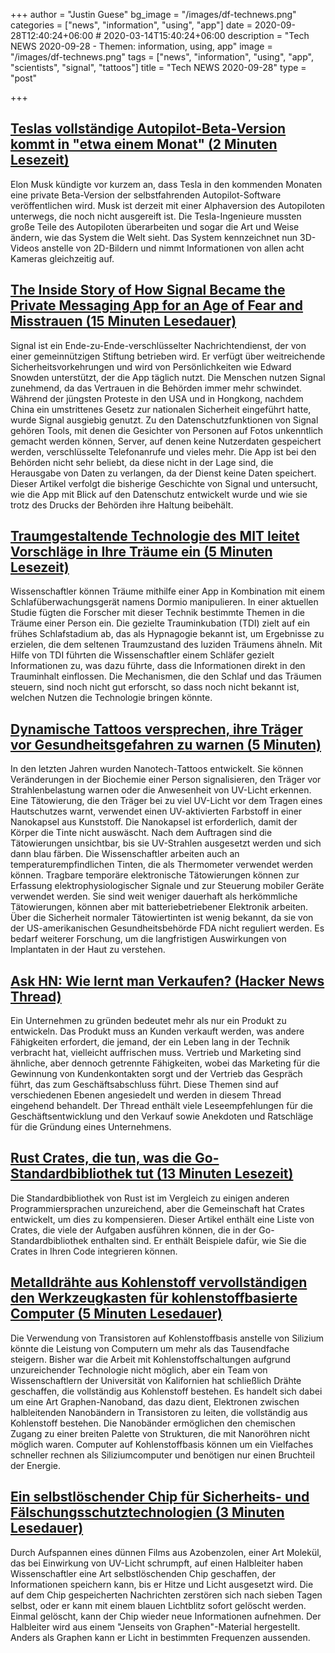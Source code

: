 +++
author = "Justin Guese"
bg_image = "/images/df-technews.png"
categories = ["news", "information", "using", "app"]
date = 2020-09-28T12:40:24+06:00 # 2020-03-14T15:40:24+06:00
description = "Tech NEWS 2020-09-28 - Themen: information, using, app"
image = "/images/df-technews.png"
tags = ["news", "information", "using", "app", "scientists", "signal", "tattoos"]
title = "Tech NEWS 2020-09-28"
type = "post"

+++

## [Teslas vollständige Autopilot-Beta-Version kommt in "etwa einem Monat" (2 Minuten Lesezeit)](https://www.cnet.com/roadshow/news/tesla-full-self-driving-autopilot-elon-musk//1/01000174d42f2031-aaf1f3db-4073-4309-a46a-a26cb4425382-000000/ysgD_QTGDyJNwPNhuv91sHrL7VA-U-mrxroVdTLa9vs=160)

 Elon Musk kündigte vor kurzem an, dass Tesla in den kommenden Monaten eine private Beta-Version der selbstfahrenden Autopilot-Software veröffentlichen wird. Musk ist derzeit mit einer Alphaversion des Autopiloten unterwegs, die noch nicht ausgereift ist. Die Tesla-Ingenieure mussten große Teile des Autopiloten überarbeiten und sogar die Art und Weise ändern, wie das System die Welt sieht. Das System kennzeichnet nun 3D-Videos anstelle von 2D-Bildern und nimmt Informationen von allen acht Kameras gleichzeitig auf.

## [The Inside Story of How Signal Became the Private Messaging App for an Age of Fear and Misstrauen (15 Minuten Lesedauer)](https://time.com/5893114/signal-app-privacy//1/01000174d42f2031-aaf1f3db-4073-4309-a46a-a26cb4425382-000000/_vFWWOr54TY9Pktm1dGEuwGq4x-fUlSQeTTXwIUQb-k=160)

 Signal ist ein Ende-zu-Ende-verschlüsselter Nachrichtendienst, der von einer gemeinnützigen Stiftung betrieben wird. Er verfügt über weitreichende Sicherheitsvorkehrungen und wird von Persönlichkeiten wie Edward Snowden unterstützt, der die App täglich nutzt. Die Menschen nutzen Signal zunehmend, da das Vertrauen in die Behörden immer mehr schwindet. Während der jüngsten Proteste in den USA und in Hongkong, nachdem China ein umstrittenes Gesetz zur nationalen Sicherheit eingeführt hatte, wurde Signal ausgiebig genutzt. Zu den Datenschutzfunktionen von Signal gehören Tools, mit denen die Gesichter von Personen auf Fotos unkenntlich gemacht werden können, Server, auf denen keine Nutzerdaten gespeichert werden, verschlüsselte Telefonanrufe und vieles mehr. Die App ist bei den Behörden nicht sehr beliebt, da diese nicht in der Lage sind, die Herausgabe von Daten zu verlangen, da der Dienst keine Daten speichert. Dieser Artikel verfolgt die bisherige Geschichte von Signal und untersucht, wie die App mit Blick auf den Datenschutz entwickelt wurde und wie sie trotz des Drucks der Behörden ihre Haltung beibehält.

## [Traumgestaltende Technologie des MIT leitet Vorschläge in Ihre Träume ein (5 Minuten Lesezeit)](https://www.livescience.com/dream-manipulation-machine.html/1/01000174d42f2031-aaf1f3db-4073-4309-a46a-a26cb4425382-000000/jirOaSjeMLJ45d2tgFZpfYXRhvmYYsUjl84tpYaGSoo=160)

 Wissenschaftler können Träume mithilfe einer App in Kombination mit einem Schlafüberwachungsgerät namens Dormio manipulieren. In einer aktuellen Studie fügten die Forscher mit dieser Technik bestimmte Themen in die Träume einer Person ein. Die gezielte Trauminkubation (TDI) zielt auf ein frühes Schlafstadium ab, das als Hypnagogie bekannt ist, um Ergebnisse zu erzielen, die dem seltenen Traumzustand des luziden Träumens ähneln. Mit Hilfe von TDI führten die Wissenschaftler einem Schläfer gezielt Informationen zu, was dazu führte, dass die Informationen direkt in den Trauminhalt einflossen. Die Mechanismen, die den Schlaf und das Träumen steuern, sind noch nicht gut erforscht, so dass noch nicht bekannt ist, welchen Nutzen die Technologie bringen könnte.

## [Dynamische Tattoos versprechen, ihre Träger vor Gesundheitsgefahren zu warnen (5 Minuten)](https://theconversation.com/dynamic-tattoos-promise-to-warn-wearers-of-health-threats-133040/1/01000174d42f2031-aaf1f3db-4073-4309-a46a-a26cb4425382-000000/ctLzO8iu7lKV5m3jfwQgTWX3J5Gznqm7fqbix5V8Rzw=160)

 In den letzten Jahren wurden Nanotech-Tattoos entwickelt. Sie können Veränderungen in der Biochemie einer Person signalisieren, den Träger vor Strahlenbelastung warnen oder die Anwesenheit von UV-Licht erkennen. Eine Tätowierung, die den Träger bei zu viel UV-Licht vor dem Tragen eines Hautschutzes warnt, verwendet einen UV-aktivierten Farbstoff in einer Nanokapsel aus Kunststoff. Die Nanokapsel ist erforderlich, damit der Körper die Tinte nicht auswäscht. Nach dem Auftragen sind die Tätowierungen unsichtbar, bis sie UV-Strahlen ausgesetzt werden und sich dann blau färben. Die Wissenschaftler arbeiten auch an temperaturempfindlichen Tinten, die als Thermometer verwendet werden können. Tragbare temporäre elektronische Tätowierungen können zur Erfassung elektrophysiologischer Signale und zur Steuerung mobiler Geräte verwendet werden. Sie sind weit weniger dauerhaft als herkömmliche Tätowierungen, können aber mit batteriebetriebener Elektronik arbeiten. Über die Sicherheit normaler Tätowiertinten ist wenig bekannt, da sie von der US-amerikanischen Gesundheitsbehörde FDA nicht reguliert werden. Es bedarf weiterer Forschung, um die langfristigen Auswirkungen von Implantaten in der Haut zu verstehen.

## [Ask HN: Wie lernt man Verkaufen? (Hacker News Thread)](https://news.ycombinator.com/item?id=24601579/1/01000174d42f2031-aaf1f3db-4073-4309-a46a-a26cb4425382-000000/8R2S5JChinMw5J1C5WCYQ_uJngC0gJIyRVnK71a5Blk=160)

 Ein Unternehmen zu gründen bedeutet mehr als nur ein Produkt zu entwickeln. Das Produkt muss an Kunden verkauft werden, was andere Fähigkeiten erfordert, die jemand, der ein Leben lang in der Technik verbracht hat, vielleicht auffrischen muss. Vertrieb und Marketing sind ähnliche, aber dennoch getrennte Fähigkeiten, wobei das Marketing für die Gewinnung von Kundenkontakten sorgt und der Vertrieb das Gespräch führt, das zum Geschäftsabschluss führt. Diese Themen sind auf verschiedenen Ebenen angesiedelt und werden in diesem Thread eingehend behandelt. Der Thread enthält viele Leseempfehlungen für die Geschäftsentwicklung und den Verkauf sowie Anekdoten und Ratschläge für die Gründung eines Unternehmens.

## [Rust Crates, die tun, was die Go-Standardbibliothek tut (13 Minuten Lesezeit)](https://christine.website/blog/rust-crates-go-stdlib-2020-09-27/1/01000174d42f2031-aaf1f3db-4073-4309-a46a-a26cb4425382-000000/vYVPq_E6qqTHwq8RO4TxlE9LZqUCotBHwI0zOdyMgw8=160)

 Die Standardbibliothek von Rust ist im Vergleich zu einigen anderen Programmiersprachen unzureichend, aber die Gemeinschaft hat Crates entwickelt, um dies zu kompensieren. Dieser Artikel enthält eine Liste von Crates, die viele der Aufgaben ausführen können, die in der Go-Standardbibliothek enthalten sind. Er enthält Beispiele dafür, wie Sie die Crates in Ihren Code integrieren können.

## [Metalldrähte aus Kohlenstoff vervollständigen den Werkzeugkasten für kohlenstoffbasierte Computer (5 Minuten Lesedauer)](https://news.berkeley.edu/2020/09/24/metal-wires-of-carbon-complete-toolbox-for-carbon-based-computers//1/01000174d42f2031-aaf1f3db-4073-4309-a46a-a26cb4425382-000000/AlnpH94ZGmc0RlMXKlHqu--GbRLKpyf3gukm0AE_aBA=160)

 Die Verwendung von Transistoren auf Kohlenstoffbasis anstelle von Silizium könnte die Leistung von Computern um mehr als das Tausendfache steigern. Bisher war die Arbeit mit Kohlenstoffschaltungen aufgrund unzureichender Technologie nicht möglich, aber ein Team von Wissenschaftlern der Universität von Kalifornien hat schließlich Drähte geschaffen, die vollständig aus Kohlenstoff bestehen. Es handelt sich dabei um eine Art Graphen-Nanoband, das dazu dient, Elektronen zwischen halbleitenden Nanobändern in Transistoren zu leiten, die vollständig aus Kohlenstoff bestehen. Die Nanobänder ermöglichen den chemischen Zugang zu einer breiten Palette von Strukturen, die mit Nanoröhren nicht möglich waren. Computer auf Kohlenstoffbasis können um ein Vielfaches schneller rechnen als Siliziumcomputer und benötigen nur einen Bruchteil der Energie.

## [Ein selbstlöschender Chip für Sicherheits- und Fälschungsschutztechnologien (3 Minuten Lesedauer)](https://news.umich.edu/a-self-erasing-chip-for-security-and-anti-counterfeit-tech//1/01000174d42f2031-aaf1f3db-4073-4309-a46a-a26cb4425382-000000/8UcjEa68PG3lVy8YgBTYnODMGe-ra6w4ZDN1MBbDOaM=160)

 Durch Aufspannen eines dünnen Films aus Azobenzolen, einer Art Molekül, das bei Einwirkung von UV-Licht schrumpft, auf einen Halbleiter haben Wissenschaftler eine Art selbstlöschenden Chip geschaffen, der Informationen speichern kann, bis er Hitze und Licht ausgesetzt wird. Die auf dem Chip gespeicherten Nachrichten zerstören sich nach sieben Tagen selbst, oder er kann mit einem blauen Lichtblitz sofort gelöscht werden. Einmal gelöscht, kann der Chip wieder neue Informationen aufnehmen. Der Halbleiter wird aus einem "Jenseits von Graphen"-Material hergestellt. Anders als Graphen kann er Licht in bestimmten Frequenzen aussenden.

